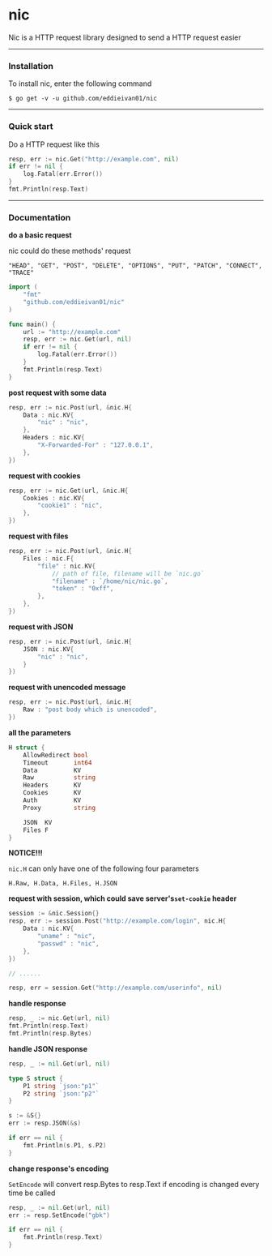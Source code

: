 # nic

Nic is a HTTP request library designed to send a HTTP request easier

***

### Installation

To install nic, enter the following command

```
$ go get -v -u github.com/eddieivan01/nic
```

***

### Quick start

Do a HTTP request like this

```go
resp, err := nic.Get("http://example.com", nil)
if err != nil {
    log.Fatal(err.Error())
}
fmt.Println(resp.Text)
```

***

### Documentation

**do a basic request**

nic could do these methods' request

`"HEAD", "GET", "POST", "DELETE", "OPTIONS", "PUT", "PATCH", "CONNECT", "TRACE"`

```go
import (
	"fmt"
    "github.com/eddieivan01/nic"
)

func main() {
    url := "http://example.com"
    resp, err := nic.Get(url, nil)
    if err != nil {
        log.Fatal(err.Error())
    }
    fmt.Println(resp.Text)
}
```

**post request with some data**

```go
resp, err := nic.Post(url, &nic.H{
    Data : nic.KV{
        "nic" : "nic",
    },
    Headers : nic.KV{
        "X-Forwarded-For" : "127.0.0.1",
    },
})
```

**request with cookies**

```go
resp, err := nic.Get(url, &nic.H{
    Cookies : nic.KV{
        "cookie1" : "nic",
    },
})
```

**request with files**

```go
resp, err := nic.Post(url, &nic.H{
    Files : nic.F{
        "file" : nic.KV{
            // path of file, filename will be `nic.go`
            "filename" : `/home/nic/nic.go`,
            "token" : "0xff",
        },
    },
})
```

**request with JSON**

```go
resp, err := nic.Post(url, &nic.H{
    JSON : nic.KV{
        "nic" : "nic",
    }
})
```

**request with unencoded message**

```go
resp, err := nic.Post(url, &nic.H{
    Raw : "post body which is unencoded",
})
```

**all the parameters**

```go
H struct {
    AllowRedirect bool
    Timeout       int64
    Data          KV
    Raw           string
    Headers       KV
    Cookies       KV
    Auth          KV
    Proxy         string

    JSON  KV
    Files F
}
```

**NOTICE!!!**

`nic.H` can only have one of the following four parameters

`H.Raw, H.Data, H.Files, H.JSON`

**request with session, which could save server's`set-cookie` header**

```go
session := &nic.Session{}
resp, err := session.Post("http://example.com/login", nic.H{
    Data : nic.KV{
        "uname" : "nic",
        "passwd" : "nic",
    },
})

// ......

resp, err = session.Get("http://example.com/userinfo", nil)
```

**handle response**

```go
resp, _ := nic.Get(url, nil)
fmt.Println(resp.Text)
fmt.Println(resp.Bytes)
```

**handle JSON response**

```go
resp, _ := nil.Get(url, nil)

type S struct {
    P1 string `json:"p1"`
    P2 string `json:"p2"`
}

s := &S{}
err := resp.JSON(&s)

if err == nil {
    fmt.Println(s.P1, s.P2)
}
```

**change response's encoding**

`SetEncode` will convert resp.Bytes to resp.Text if encoding is changed every time be called 

```go
resp, _ := nil.Get(url, nil)
err := resp.SetEncode("gbk")

if err == nil {
    fmt.Println(resp.Text)
}
```

